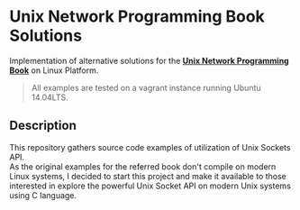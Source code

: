 # Unix Network Programming Book Solutions

Implementation of alternative solutions for the [**Unix Network Programming Book**](http://www.unpbook.com) on Linux Platform.

> All examples are tested on a vagrant instance running Ubuntu 14.04LTS.

## Description

This repository gathers source code examples of utilization of Unix Sockets API.  
As the original examples for the referred book don't compile on modern Linux systems, I
decided to start this project and make it available to those interested in explore
the powerful Unix Socket API on modern Unix systems using C language.
